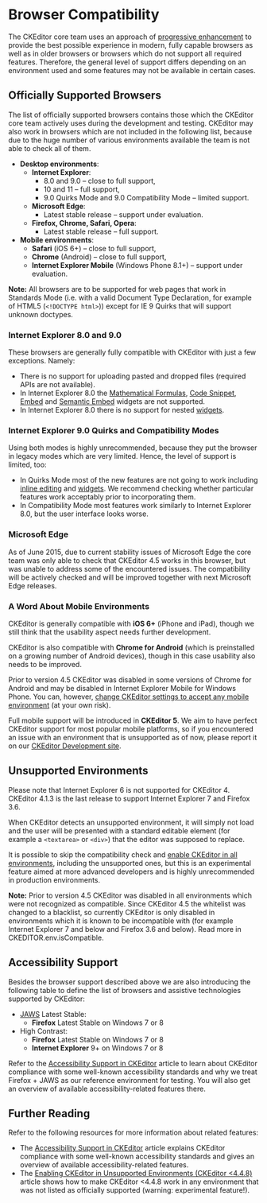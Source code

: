 <!--
Copyright (c) 2003-2015, CKSource - Frederico Knabben. All rights reserved.
For licensing, see LICENSE.md.
-->

# Browser Compatibility

The CKEditor core team uses an approach of [progressive enhancement](http://en.wikipedia.org/wiki/Progressive_enhancement) to provide the best possible experience in modern, fully capable browsers as well as in older browsers or browsers which do not support all required features. Therefore, the general level of support differs depending on an environment used and some features may not be available in certain cases.

## Officially Supported Browsers

The list of officially supported browsers contains those which the CKEditor core team actively uses during the development and testing. CKEditor may also work in browsers which are not included in the following list, because due to the huge number of various environments available the team is not able to check all of them.

* **Desktop environments**:
  * **Internet Explorer**:
    * 8.0 and 9.0 &ndash; close to full support,
    * 10 and 11 &ndash; full support,
    * 9.0 Quirks Mode and 9.0 Compatibility Mode &ndash; limited support.
  * **Microsoft Edge**:
    * Latest stable release &ndash; support under evaluation.
  * **Firefox, Chrome, Safari, Opera**:
    * Latest stable release &ndash; full support.
* **Mobile environments**:
  * **Safari** (iOS 6+) &ndash; close to full support,
  * **Chrome** (Android) &ndash; close to full support,
  * **Internet Explorer Mobile** (Windows Phone 8.1+) &ndash; support under evaluation.

**Note:** All browsers are to be supported for web pages that work in Standards Mode (i.e. with a valid Document Type Declaration, for example of HTML5 (`<!DOCTYPE html>`)) except for IE 9 Quirks that will support unknown doctypes.

### Internet Explorer 8.0 and 9.0

These browsers are generally fully compatible with CKEditor with just a few exceptions. Namely:

* There is no support for uploading pasted and dropped files (required APIs are not available).
* In Internet Explorer 8.0 the [Mathematical Formulas](http://ckeditor.com/addons/search/plugins/mathjax), [Code Snippet](http://ckeditor.com/addon/codesnippet), [Embed](http://ckeditor.com/addon/embed) and [Semantic Embed](http://ckeditor.com/addon/embedsemantic) widgets are not supported.
* In Internet Explorer 8.0 there is no support for nested [widgets](#!/guide/dev_widgets).

### Internet Explorer 9.0 Quirks and Compatibility Modes

Using both modes is highly unrecommended, because they put the browser in legacy modes which are very limited. Hence, the level of support is limited, too:

* In Quirks Mode most of the new features are not going to work including [inline editing](http://docs.ckeditor.com/#!/guide/dev_inline) and [widgets](http://docs.ckeditor.com/#!/guide/dev_widgets). We recommend checking whether particular features work acceptably prior to incorporating them.
* In Compatibility Mode most features work similarly to Internet Explorer 8.0, but the user interface looks worse.

### Microsoft Edge

As of June 2015, due to current stability issues of Microsoft Edge the core team was only able to check that CKEditor 4.5 works in this browser, but was unable to address some of the encountered issues. The compatibility will be actively checked and will be improved together with next Microsoft Edge releases.

### A Word About Mobile Environments

CKEditor is generally compatible with **iOS 6+** (iPhone and iPad), though we still think that the usability aspect needs further development.

CKEditor is also compatible with **Chrome for Android** (which is preinstalled on a growing number of Android devices), though in this case usability also needs to be improved.

<p class="tip">Prior to version 4.5 CKEditor was disabled in some versions of Chrome for Android and may be disabled in Internet Explorer Mobile for Windows Phone. You can, however, <a href="#!/guide/dev_unsupported_environments">change CKEditor settings to accept any mobile environment</a> (at your own risk).</p>

Full mobile support will be introduced in **CKEditor 5**. We aim to have perfect CKEditor support for most popular mobile platforms, so if you encountered an issue with an environment that is unsupported as of now, please report it on our [CKEditor Development site](https://dev.ckeditor.com/).

## Unsupported Environments

Please note that Internet Explorer 6 is not supported for CKEditor 4. CKEditor 4.1.3 is the last release to support Internet Explorer 7 and Firefox 3.6.

When CKEditor detects an unsupported environment, it will simply not load and the user will be presented with a standard editable element (for example a `<textarea>` or `<div>`) that the editor was supposed to replace.

It is possible to skip the compatibility check and [enable CKEditor in all environments](#!/guide/dev_unsupported_environments), including the unsupported ones, but this is an experimental feature aimed at more advanced developers and is highly unrecommended in production environments.

**Note:** Prior to version 4.5 CKEditor was disabled in all environments which were not recognized as compatible. Since CKEditor 4.5 the whitelist was changed to a blacklist, so currently CKEditor is only disabled in environments which it is known to be incompatible with (for example Internet Explorer 7 and below and Firefox 3.6 and below). Read more in CKEDITOR.env.isCompatible.

## Accessibility Support

Besides the browser support described above we are also introducing the following table to define the list of browsers and assistive technologies supported by CKEditor:

 * [JAWS](http://www.freedomscientific.com/products/fs/JAWS-product-page.asp) Latest Stable:
   * **Firefox** Latest Stable on Windows 7 or 8
 * High Contrast:
   * **Firefox** Latest Stable on Windows 7 or 8
   * **Internet Explorer** 9+ on Windows 7 or 8

Refer to the [Accessibility Support in CKEditor](#!/guide/dev_a11y) article to learn about CKEditor compliance with some well-known accessibility standards and why we treat Firefox + JAWS as our reference environment for testing. You will also get an overview of available accessibility-related features there.

## Further Reading

Refer to the following resources for more information about related features:

* The [Accessibility Support in CKEditor](#!/guide/dev_a11y) article explains CKEditor compliance with some well-known accessibility standards and gives an overview of available accessibility-related features.
* The [Enabling CKEditor in Unsupported Environments (CKEditor &lt;4.4.8)](#!/guide/dev_unsupported_environments) article shows how to make CKEditor &lt;4.4.8 work in any environment that was not listed as officially supported (warning: experimental feature!).
